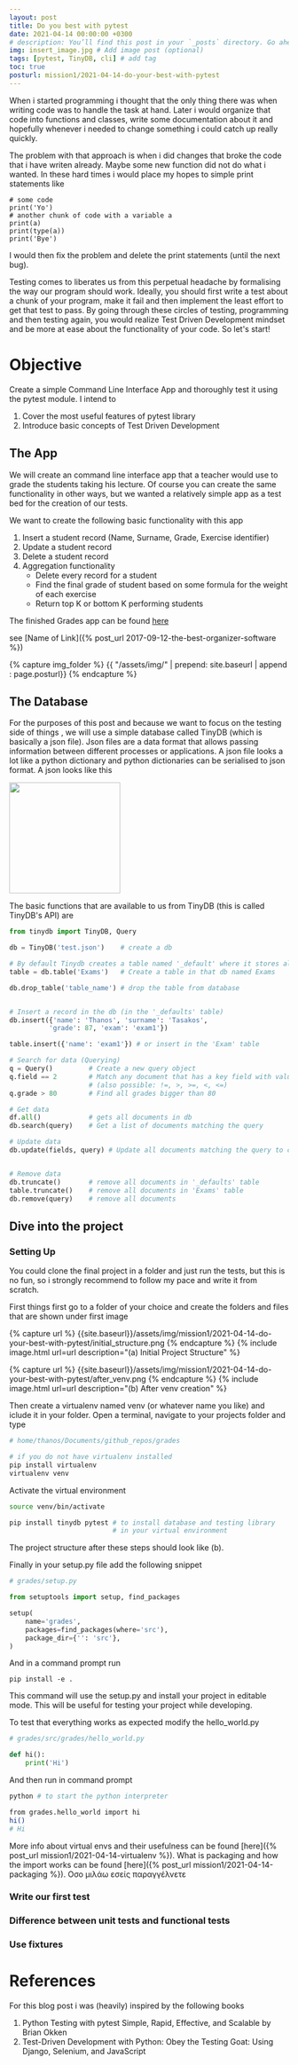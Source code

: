 ```yaml
---
layout: post
title: Do you best with pytest
date: 2021-04-14 00:00:00 +0300
# description: You’ll find this post in your `_posts` directory. Go ahead and edit it and re-build the site to see your changes. # Add post description (optional)
img: insert_image.jpg # Add image post (optional)
tags: [pytest, TinyDB, cli] # add tag
toc: true
posturl: mission1/2021-04-14-do-your-best-with-pytest
---
```


When i started programming i thought that the only thing there was when writing code was to handle the task at hand. Later i would organize that code into functions and classes, write some documentation about it and hopefully whenever i needed to change something i could catch up really quickly.

The problem with that approach is when i did changes that broke the code that i have writen already. Maybe some new function did not do what i wanted. In these hard times i would place my hopes to simple print statements like  
```
# some code
print('Yo')
# another chunk of code with a variable a
print(a)
print(type(a))
print('Bye')
```
I would then fix the problem and delete the print statements (until the next bug).   

Testing comes to liberates us from this perpetual headache by formalising the way our program should work. Ideally, you should first write a test about a chunk of your program, make it fail and then implement the least effort to get that test to pass. By going through these circles of testing, programming and then testing again, you would realize Test Driven Development mindset and be more at ease about the functionality of your code. So let's start!

# Objective
Create a simple Command Line Interface App and thoroughly test it using the pytest module. 
I intend to 
1. Cover the most useful features of pytest library
2. Introduce basic concepts of Test Driven Development

## The App
We will create an command line interface app that  a teacher would use to grade the students taking his lecture. Of course you can create the same functionality in other ways, but we wanted a relatively simple app as a test bed for the creation of our tests.

We want to create the following basic functionality with this app
1. Insert a student record (Name, Surname, Grade, Exercise identifier)
2. Update a student record 
3. Delete a student record
4. Aggregation functionality
    * Delete every record for a student
    * Find the final grade of student based on some formula for the weight of each exercise
    * Return top K or bottom K performing students

The finished Grades app can be found [here](https://github.com/thanos91/grades)


see [Name of Link]({% post_url 2017-09-12-the-best-organizer-software %})

{% capture img_folder %}
{{ "/assets/img/" | prepend: site.baseurl | append : page.posturl}}
{% endcapture %}




## The Database
For the purposes of this post and because we want to focus on the testing side of things , we will use a simple database called TinyDB (which is basically a json file). Json files are a data format that allows passing information between different processes or applications. A json file looks a lot like a python dictionary and python dictionaries can be serialised to json format. A json looks like this

<img src="{{ img_folder }}/example_json.png" width="200" align="center">  

The basic functions that are available to us from TinyDB (this is called TinyDB's API) are
```python
from tinydb import TinyDB, Query

db = TinyDB('test.json')    # create a db 

# By default Tinydb creates a table named '_default' where it stores all data
table = db.table('Exams')   # Create a table in that db named Exams

db.drop_table('table_name') # drop the table from database


# Insert a record in the db (in the '_defaults' table)
db.insert({'name': 'Thanos', 'surname': 'Tasakos', 
          'grade': 87, 'exam': 'exam1'}) 

table.insert({'name': 'exam1'}) # or insert in the 'Exam' table

# Search for data (Querying)
q = Query()         # Create a new query object
q.field == 2 	    # Match any document that has a key field with value == 2 
                    # (also possible: !=, >, >=, <, <=)
q.grade > 80        # Find all grades bigger than 80

# Get data
df.all()            # gets all documents in db
db.search(query)    # Get a list of documents matching the query

# Update data
db.update(fields, query) # Update all documents matching the query to contain fields


# Remove data
db.truncate()       # remove all documents in '_defaults' table
table.truncate()    # remove all documents in 'Exams' table
db.remove(query)    # remove all documents 
```

## Dive into the project

### Setting Up

You could clone the final project in a folder and just run the tests, but this is no fun, so i strongly recommend to follow my pace and write it from scratch. 

First things first go to a folder of your choice and create the folders and files that are shown under first image


{% capture url %}
{{site.baseurl}}/assets/img/mission1/2021-04-14-do-your-best-with-pytest/initial_structure.png
{% endcapture %}
{% include image.html url=url description="(a) Initial Project Structure" %}


{% capture url %}
{{site.baseurl}}/assets/img/mission1/2021-04-14-do-your-best-with-pytest/after_venv.png
{% endcapture %}
{% include image.html url=url description="(b) After venv creation" %}



Then create a virtualenv named venv (or whatever name you like) and iclude it in your folder. Open a terminal, navigate to your projects folder and type
```bash
# home/thanos/Documents/github_repos/grades  

# if you do not have virtualenv installed
pip install virtualenv
virtualenv venv
```
Activate the virtual environment
```bash
source venv/bin/activate

pip install tinydb pytest # to install database and testing library 
                          # in your virtual environment
```
The project structure after these steps should look like (b). 

Finally in your setup.py file add the following snippet
```python
# grades/setup.py

from setuptools import setup, find_packages

setup(
    name='grades',
    packages=find_packages(where='src'),
    package_dir={'': 'src'},
)
```

And in a command prompt run 
```
pip install -e .
```
This command will use the setup.py and install your project in editable mode. This will be useful for testing your project while developing.

To test that everything works as expected modify the hello_world.py 
```python
# grades/src/grades/hello_world.py

def hi():
    print('Hi')
```
And then run in command prompt
```bash
python # to start the python interpreter

from grades.hello_world import hi
hi()
# Hi
```

More info about virtual envs and their usefulness can be found [here]({% post_url mission1/2021-04-14-virtualenv %}). What is packaging and how the import works can be found [here]({% post_url mission1/2021-04-14-packaging %}). Οσο μιλάω εσείς παραγγέλνετε

### Write our first test

### Difference between unit tests and functional tests

### Use fixtures 


# References
For this blog post i was (heavily) inspired by the following books
1. Python Testing with pytest Simple, Rapid, Effective, and Scalable by Brian Okken 
2. Test-Driven Development with Python: Obey the Testing Goat: Using Django, Selenium, and JavaScript
